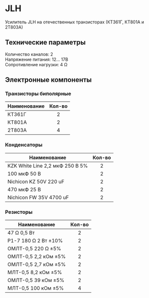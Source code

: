 # JLH
Усилитель JLH на отечественных транзисторах (КТ361Г, КТ801А и 2Т803А)

## Технические параметры
Количество каналов: 2\
Напряжение питания: 12... 17В\
Сопротивление нагрузки: 4 Ω

## Электронные компоненты

### Транзисторы биполярные
Наименование | Кол-во
--- | :---:
КТ361Г | 2
КТ801А | 2
2Т803А | 4

### Конденсаторы
Наименование | Кол-во
--- | :---:
KZK White Line 2,2 мкФ 250 В 5% | 2
100 мкФ 50 В | 2
Nichicon KZ 50V 220 uF | 2
470 мкФ 25 В | 2
Nichicon FW 35V 4700 uF | 2

### Резисторы
Наименование | Кол-во
--- | :---:
47 Ω 0,5 Вт | 2
Р1-7 180 Ω 2 Вт ±10% | 2
ОМЛТ-0,5 220 Ω ±5% | 2
ОМЛТ-0,5 2,2 кОм ±5% | 2
ОМЛТ-0,5 2,7 кОм ±5% | 2
МЛТ-0,5 8,2 кОм ±5% | 2
ОМЛТ-0,5 39 кОм ±5% | 2
МЛТ-0,5 100 кОм ±5% | 4

